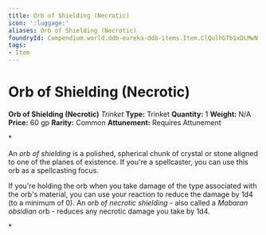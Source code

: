 ```yaml
---
title: Orb of Shielding (Necrotic)
icon: ':luggage:'
aliases: Orb of Shielding (Necrotic)
foundryId: Compendium.world.ddb-eureka-ddb-items.Item.ClQulhGTb1xDLMwN
tags:
- Item
---
```


# Orb of Shielding (Necrotic)

**Orb of Shielding (Necrotic)**
_Trinket_
**Type:** Trinket
**Quantity:** 1
**Weight:** N/A
**Price:** 60 gp
**Rarity:** Common
**Attunement:** Requires Attunement

*<p>An *orb of shielding* is a polished, spherical chunk of crystal or stone aligned to one of the planes of existence. If you're a spellcaster, you can use this orb as a spellcasting focus.

If you're holding the orb when you take damage of the type associated with the orb's material, you can use your reaction to reduce the damage by 1d4 (to a minimum of 0). An *orb of necrotic shielding* - also called a *Mabaran obsidian* orb - reduces any necrotic damage you take by 1d4.</p>*